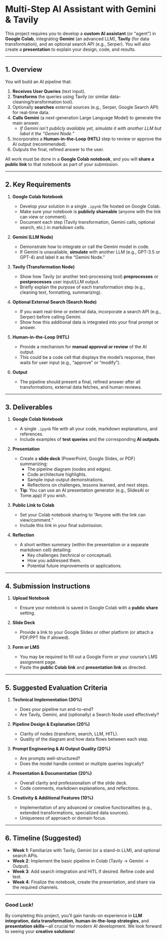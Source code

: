 # Multi-Step AI Assistant with Gemini & Tavily

This project requires you to develop a **custom AI assistant** (or “agent”) in **Google Colab**, integrating **Gemini** (an advanced LLM), **Tavily** (for data transformation), and an optional search API (e.g., Serper). You will also create a **presentation** to explain your design, code, and results.

---

## 1. Overview

You will build an AI pipeline that:

1. **Receives User Queries** (text input).
2. **Transforms** the queries using Tavily (or similar data-cleaning/transformation tool).
3. Optionally **searches** external sources (e.g., Serper, Google Search API) for real-time data.
4. **Calls Gemini** (a next-generation Large Language Model) to generate the main answer.
   - *If Gemini isn’t publicly available yet, simulate it with another LLM but label it the “Gemini Node.”*
5. Incorporates a **Human-in-the-Loop (HITL)** step to review or approve the AI output (recommended).
6. Outputs the final, refined answer to the user.

All work must be done in a **Google Colab notebook**, and you will **share a public link** to that notebook as part of your submission.

---

## 2. Key Requirements

1. **Google Colab Notebook**
   - Develop your solution in a single `.ipynb` file hosted on Google Colab.
   - Make sure your notebook is **publicly shareable** (anyone with the link can view or comment).
   - Document each step (Tavily transformation, Gemini calls, optional search, etc.) in markdown cells.

2. **Gemini (LLM Node)**
   - Demonstrate how to integrate or call the Gemini model in code.
   - If Gemini is unavailable, **simulate** with another LLM (e.g., GPT-3.5 or GPT-4) and label it as the “Gemini Node.”

3. **Tavily (Transformation Node)**
   - Show how Tavily (or another text-processing tool) **preprocesses** or **postprocesses** user input/LLM output.
   - Briefly explain the purpose of each transformation step (e.g., cleaning text, formatting, summarizing).

4. **Optional External Search (Search Node)**
   - If you want real-time or external data, incorporate a search API (e.g., Serper) before calling Gemini.
   - Show how this additional data is integrated into your final prompt or answer.

5. **Human-in-the-Loop (HITL)**
   - Provide a mechanism for **manual approval or review** of the AI output.
   - This could be a code cell that displays the model’s response, then waits for user input (e.g., “approve” or “modify”).

6. **Output**
   - The pipeline should present a final, refined answer after all transformations, external data fetches, and human reviews.

---

## 3. Deliverables

1. **Google Colab Notebook**
   - A single `.ipynb` file with all your code, markdown explanations, and references.
   - Include examples of **test queries** and the corresponding **AI outputs**.

2. **Presentation**
   - Create a **slide deck** (PowerPoint, Google Slides, or PDF) summarizing:
     - The pipeline diagram (nodes and edges).
     - Code architecture highlights.
     - Sample input-output demonstrations.
     - Reflections on challenges, lessons learned, and next steps.
   - **Tip**: You can use an AI presentation generator (e.g., SlidesAI or Tome.app) if you wish.

3. **Public Link to Colab**
   - Set your Colab notebook sharing to “Anyone with the link can view/comment.”
   - Include this link in your final submission.

4. **Reflection**
   - A short written summary (within the presentation or a separate markdown cell) detailing:
     - Key challenges (technical or conceptual).
     - How you addressed them.
     - Potential future improvements or applications.

---

## 4. Submission Instructions

1. **Upload Notebook**  
   - Ensure your notebook is saved in Google Colab with a **public share** setting.

2. **Slide Deck**  
   - Provide a link to your Google Slides or other platform (or attach a PDF/PPT file if allowed).

3. **Form or LMS**  
   - You may be required to fill out a Google Form or your course’s LMS assignment page.
   - Paste the **public Colab link** and **presentation link** as directed.

---

## 5. Suggested Evaluation Criteria

1. **Technical Implementation (30%)**  
   - Does your pipeline run end-to-end?
   - Are Tavily, Gemini, and (optionally) a Search Node used effectively?
   
2. **Pipeline Design & Explanation (20%)**  
   - Clarity of nodes (transform, search, LLM, HITL).
   - Quality of the diagram and how data flows between each step.

3. **Prompt Engineering & AI Output Quality (20%)**  
   - Are prompts well-structured?
   - Does the model handle context or multiple queries logically?

4. **Presentation & Documentation (20%)**  
   - Overall clarity and professionalism of the slide deck.
   - Code comments, markdown explanations, and reflections.

5. **Creativity & Additional Features (10%)**  
   - Implementation of any advanced or creative functionalities (e.g., extended transformations, specialized data sources).
   - Uniqueness of approach or domain focus.

---

## 6. Timeline (Suggested)

- **Week 1**: Familiarize with Tavily, Gemini (or a stand-in LLM), and optional search APIs.
- **Week 2**: Implement the basic pipeline in Colab (Tavily → Gemini → Output).
- **Week 3**: Add search integration and HITL if desired. Refine code and test.
- **Week 4**: Finalize the notebook, create the presentation, and share via the required channels.

---

### Good Luck!

By completing this project, you’ll gain hands-on experience in **LLM integration**, **data transformation**, **human-in-the-loop strategies**, and **presentation skills**—all crucial for modern AI development. We look forward to seeing your **creative solutions**!
